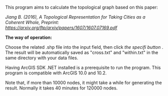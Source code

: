 This program aims to calculate the topological graph based on this paper:

<i align="middle">Jiang B. (2016), A Topological Representation for Taking Cities as a Coherent Whole, Preprint: <a rel="nofollow" target="_blank" href="https://arxiv.org/ftp/arxiv/papers/1607/1607.07169.pdf"> https://arxiv.org/ftp/arxiv/papers/1607/1607.07169.pdf </i>

<b>The way of operation:</b> 

Choose the related .shp file into the input field, then click <i> the specifi button </i>. The result will be automatically saved as "cross.txt" and "within.txt" in the same directory with your data files. 

Having ArcGIS SDK .NET installed is a prerequisite to run the program. This program is compatible with ArcGIS 10.0 and 10.2.

Note that, if more than 10000 nodes, it might take a while for generating the result. Normally it takes 40 minutes for 120000 nodes.

